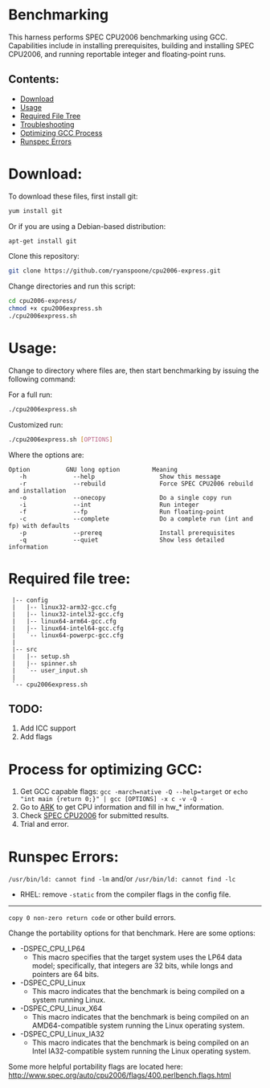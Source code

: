 Benchmarking
============

This harness performs SPEC CPU2006 benchmarking using GCC. Capabilities include in installing prerequisites, building and installing SPEC CPU2006, and running reportable integer and floating-point runs.


Contents:
---------

+ [Download](#download)
+ [Usage](#usage)
+ [Required File Tree](#required-file-tree)
+ [Troubleshooting](#troubleshooting)
+ [Optimizing GCC Process](#process-for-optimizing-gcc)
+ [Runspec Errors](#runspec-errors)


Download:
=========

To download these files, first install git:

```bash
yum install git
```


Or if you are using a Debian-based distribution:

```bash
apt-get install git
```


Clone this repository:

```bash
git clone https://github.com/ryanspoone/cpu2006-express.git
```

Change directories and run this script:

```bash
cd cpu2006-express/
chmod +x cpu2006express.sh
./cpu2006express.sh
```


Usage:
======

Change to directory where files are, then start benchmarking by issuing the following
command:


For a full run:

```bash
./cpu2006express.sh
```

Customized run:

```bash
./cpu2006express.sh [OPTIONS]
```

Where the options are:

```
Option          GNU long option         Meaning
   -h             --help                  Show this message
   -r             --rebuild               Force SPEC CPU2006 rebuild and installation
   -o             --onecopy               Do a single copy run
   -i             --int                   Run integer
   -f             --fp                    Run floating-point
   -c             --complete              Do a complete run (int and fp) with defaults
   -p             --prereq                Install prerequisites
   -q             --quiet                 Show less detailed information
```


Required file tree:
==================
```
 |-- config
 |   |-- linux32-arm32-gcc.cfg
 |   |-- linux32-intel32-gcc.cfg
 |   |-- linux64-arm64-gcc.cfg
 |   |-- linux64-intel64-gcc.cfg
 |   `-- linux64-powerpc-gcc.cfg
 |
 |-- src
 |   |-- setup.sh
 |   |-- spinner.sh
 |   `-- user_input.sh
 |
 `-- cpu2006express.sh
```


TODO:
-----

1. Add ICC support
2. Add flags

Process for optimizing GCC:
===========================

1. Get GCC capable flags: `gcc -march=native -Q --help=target` or `echo "int main {return 0;}" | gcc [OPTIONS] -x c -v -Q -`
2. Go to [ARK](http://ark.intel.com/) to get CPU information and fill in hw_* information.
3. Check [SPEC CPU2006](http://www.spec.org/cgi-bin/osgresults?conf=rint2006) for submitted results.
4. Trial and error.


Runspec Errors:
===============

`/usr/bin/ld: cannot find -lm` and/or `/usr/bin/ld: cannot find -lc`

+ RHEL: remove `-static` from the compiler flags in the config file.



-------------

`copy 0 non-zero return code` or other build errors.

Change the portability options for that benchmark. Here are some options:

+ -DSPEC_CPU_LP64
    + This macro specifies that the target system uses the LP64 data model; specifically, that integers are 32 bits, while longs and pointers are 64 bits.
+ -DSPEC_CPU_Linux
    + This macro indicates that the benchmark is being compiled on a system running Linux.
+ -DSPEC_CPU_Linux_X64
    + This macro indicates that the benchmark is being compiled on an AMD64-compatible system running the Linux operating system.
+ -DSPEC_CPU_Linux_IA32
    + This macro indicates that the benchmark is being compiled on an Intel IA32-compatible system running the Linux operating system.

Some more helpful portability flags are located here: http://www.spec.org/auto/cpu2006/flags/400.perlbench.flags.html
